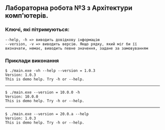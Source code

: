 ## Лабораторна робота №3 з Архітектури комп'ютерів.

### Ключі, які пітримуються:
    --help, -h => виводить довідкову інформацію
    --version, -v => виводить версію. Якщо рядку, який міг би її визначати, немає, виводить певне значення, задане за замовуванням  
   

### Приклади виконання
    $ ./main.exe -vh --help --version = 1.0.3
    Version: 1.0.3
    This is demo help. Try -h or --help.
---
    $ ./main.exe --version = 10.0.0 -h
    Version: 10.0.0
    This is demo help. Try -h or --help.
---
    $ ./main.exe --version = 20.0.a --help
    Version: 1.0.3
    This is demo help. Try -h or --help.
